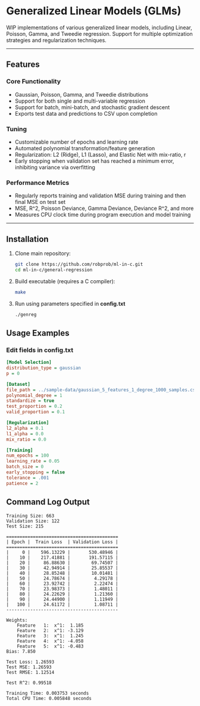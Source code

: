 # Generalized Linear Models (GLMs)
WIP implementations of various generalized linear models, including Linear, Poisson, Gamma, and Tweedie regression. Support for multiple optimization strategies and regularization techniques.

---
## Features
### Core Functionality
- Gaussian, Poisson, Gamma, and Tweedie distributions
- Support for both single and multi-variable regression
- Support for batch, mini-batch, and stochastic gradient descent
- Exports test data and predictions to CSV upon completion

### Tuning
- Customizable number of epochs and learning rate
- Automated polynomial transformation/feature generation
- Regularization: L2 (Ridge), L1 (Lasso), and Elastic Net with mix-ratio, r
- Early stopping when validation set has reached a minimum error, inhibiting variance via overfitting

### Performance Metrics
- Regularly reports training and validation MSE during training and then final MSE on test set
- MSE, R^2, Poisson Deviance, Gamma Deviance, Deviance R^2, and more
- Measures CPU clock time during program execution and model training

---

## Installation
1. Clone main repository:
   ```bash
   git clone https://github.com/robprob/ml-in-c.git
   cd ml-in-c/general-regression
   ```
2. Build executable (requires a C compiler):
   ```bash
   make
   ```
3. Run using parameters specified in **config.txt**
   ```bash
   ./genreg
   ```

## Usage Examples
### Edit fields in config.txt
```ini
[Model Selection]
distribution_type = gaussian
p = 0

[Dataset]
file_path = ../sample-data/gaussian_5_features_1_degree_1000_samples.csv
polynomial_degree = 1
standardize = true
test_proportion = 0.2
valid_proportion = 0.1

[Regularization]
l2_alpha = 0.1
l1_alpha = 0.0
mix_ratio = 0.0

[Training]
num_epochs = 100
learning_rate = 0.05
batch_size = 0
early_stopping = false
tolerance = .001
patience = 2

```

## Command Log Output
```plaintext
Training Size: 663
Validation Size: 122
Test Size: 215

==========================================
| Epoch |  Train Loss  | Validation Loss |
==========================================
|     0 |    596.13229 |       530.48946 |
|    10 |    217.41881 |       191.57115 |
|    20 |     86.88630 |        69.74507 |
|    30 |     42.94914 |        25.85537 |
|    40 |     28.85248 |        10.01481 |
|    50 |     24.78674 |         4.29178 |
|    60 |     23.92742 |         2.22474 |
|    70 |     23.98373 |         1.48011 |
|    80 |     24.22629 |         1.21360 |
|    90 |     24.44900 |         1.11949 |
|   100 |     24.61172 |         1.08711 |
------------------------------------------

Weights:
    Feature   1:  x^1:  1.185
    Feature   2:  x^1: -3.129
    Feature   3:  x^1:  1.245
    Feature   4:  x^1: -4.058
    Feature   5:  x^1: -0.483
Bias: 7.850

Test Loss: 1.26593
Test MSE: 1.26593
Test RMSE: 1.12514

Test R^2: 0.99518

Training Time: 0.003753 seconds
Total CPU Time: 0.005848 seconds
```
